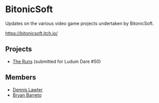 # BitonicSoft
Updates on the various video game projects undertaken by BitonicSoft.

https://bitonicsoft.itch.io/

## Projects
* [The Runs](https://bitonicsoft.itch.io/the-runs) (submitted for Ludum Dare #50)

## Members
* [Dennis Lawter](https://github.com/dennis-lawter/) 
* [Bryan Barreto](https://github.com/bryan-barreto)
